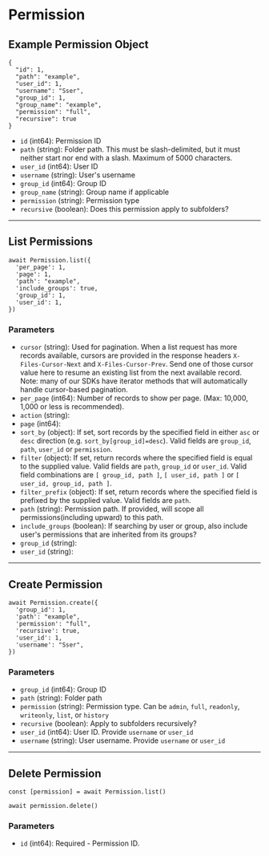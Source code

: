 # Permission

## Example Permission Object

```
{
  "id": 1,
  "path": "example",
  "user_id": 1,
  "username": "Sser",
  "group_id": 1,
  "group_name": "example",
  "permission": "full",
  "recursive": true
}
```

* `id` (int64): Permission ID
* `path` (string): Folder path. This must be slash-delimited, but it must neither start nor end with a slash. Maximum of 5000 characters.
* `user_id` (int64): User ID
* `username` (string): User's username
* `group_id` (int64): Group ID
* `group_name` (string): Group name if applicable
* `permission` (string): Permission type
* `recursive` (boolean): Does this permission apply to subfolders?

---

## List Permissions

```
await Permission.list({
  'per_page': 1,
  'page': 1,
  'path': "example",
  'include_groups': true,
  'group_id': 1,
  'user_id': 1,
})
```


### Parameters

* `cursor` (string): Used for pagination.  When a list request has more records available, cursors are provided in the response headers `X-Files-Cursor-Next` and `X-Files-Cursor-Prev`.  Send one of those cursor value here to resume an existing list from the next available record.  Note: many of our SDKs have iterator methods that will automatically handle cursor-based pagination.
* `per_page` (int64): Number of records to show per page.  (Max: 10,000, 1,000 or less is recommended).
* `action` (string): 
* `page` (int64): 
* `sort_by` (object): If set, sort records by the specified field in either `asc` or `desc` direction (e.g. `sort_by[group_id]=desc`). Valid fields are `group_id`, `path`, `user_id` or `permission`.
* `filter` (object): If set, return records where the specified field is equal to the supplied value. Valid fields are `path`, `group_id` or `user_id`. Valid field combinations are `[ group_id, path ]`, `[ user_id, path ]` or `[ user_id, group_id, path ]`.
* `filter_prefix` (object): If set, return records where the specified field is prefixed by the supplied value. Valid fields are `path`.
* `path` (string): Permission path.  If provided, will scope all permissions(including upward) to this path.
* `include_groups` (boolean): If searching by user or group, also include user's permissions that are inherited from its groups?
* `group_id` (string): 
* `user_id` (string): 

---

## Create Permission

```
await Permission.create({
  'group_id': 1,
  'path': "example",
  'permission': "full",
  'recursive': true,
  'user_id': 1,
  'username': "Sser",
})
```


### Parameters

* `group_id` (int64): Group ID
* `path` (string): Folder path
* `permission` (string):  Permission type.  Can be `admin`, `full`, `readonly`, `writeonly`, `list`, or `history`
* `recursive` (boolean): Apply to subfolders recursively?
* `user_id` (int64): User ID.  Provide `username` or `user_id`
* `username` (string): User username.  Provide `username` or `user_id`

---

## Delete Permission

```
const [permission] = await Permission.list()

await permission.delete()
```

### Parameters

* `id` (int64): Required - Permission ID.

